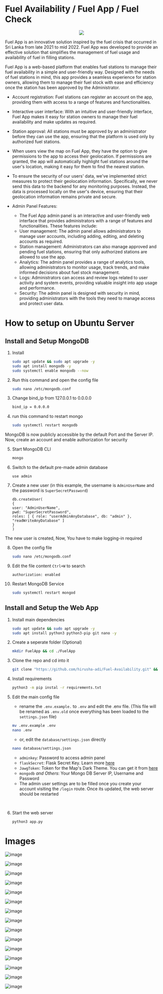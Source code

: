 # Fuel Availability / Fuel App / Fuel Check

<p align="center">
  <img src="https://user-images.githubusercontent.com/36286877/221199340-5c903ab2-a56d-4ff7-a21b-850ea52af338.png" />
</p>

Fuel App is an innovative solution inspired by the fuel crisis that occurred in Sri Lanka from late 2021 to mid 2022. Fuel App was developed to provide an effective solution that simplifies the management of fuel usage and availability of fuel in filling stations.

Fuel App is a web-based platform that enables fuel stations to manage their fuel availability in a simple and user-friendly way. Designed with the needs of fuel stations in mind, this app provides a seamless experience for station owners, allowing them to manage their fuel stock with ease and efficiency once the station has been approved by the Administrator.


- Account registration: Fuel stations can register an account on the app, providing them with access to a range of features and functionalities.

- Interactive user interface: With an intuitive and user-friendly interface, Fuel App makes it easy for station owners to manage their fuel availability and make updates as required.

- Station approval: All stations must be approved by an administrator before they can use the app, ensuring that the platform is used only by authorized fuel stations.

- When users view the map on Fuel App, they have the option to give permissions to the app to access their geolocation. If permissions are granted, the app will automatically highlight fuel stations around the user's location, making it easy for them to find the nearest station.

-  To ensure the security of our users' data, we've implemented strict measures to protect their geolocation information. Specifically, we never send this data to the backend for any monitoring purposes. Instead, the data is processed locally on the user's device, ensuring that their geolocation information remains private and secure.

- Admin Panel Features:

   - The Fuel App admin panel is an interactive and user-friendly web interface that provides administrators with a range of features and functionalities. These features include:
   - User management: The admin panel allows administrators to manage user accounts, including adding, editing, and deleting accounts as required.
   - Station management: Administrators can also manage approved and pending fuel stations, ensuring that only authorized stations are allowed to use the app.
   - Analytics: The admin panel provides a range of analytics tools, allowing administrators to monitor usage, track trends, and make informed decisions about fuel stock management.
   - Logs: Administrators can access and review logs related to user activity and system events, providing valuable insight into app usage and performance.
   - Security: The admin panel is designed with security in mind, providing administrators with the tools they need to manage access and protect user data.
# How to setup on Ubuntu Server

## Install and Setup MongoDB

1. Install

   ```bash
   sudo apt update && sudo apt upgrade -y
   sudo apt install mongodb -y
   sudo systemctl enable mongodb --now
   ```

2. Run this command and open the config file

   ```bash
   sudo nano /etc/mongodb.conf
   ```

3. Change bind_ip from 127.0.0.1 to 0.0.0.0

   ```bash
   bind_ip = 0.0.0.0
   ```

4. run this command to restart mongo

   ```bash
   sudo systemctl restart mongodb
   ```

MongoDB is now publicly accessible by the default Port and the Server IP. Now, create an account and enable authorization for security

5. Start MongoDB CLI

   ```bash
   mongo
   ```

6. Switch to the default pre-made admin database

   ```
   use admin
   ```

7. Create a new user (in this example, the username is `AdminUserName` and the password is `SuperSecretPassword`)

   ```
   db.createUser(
   {
   user: "AdminUserName",
   pwd: "SuperSecretPassword",
   roles: [ { role: "userAdminAnyDatabase", db: "admin" }, "readWriteAnyDatabase" ]
   }
   )
   ```

The new user is created, Now, You have to make logging-in required

8. Open the config file

   ```bash
   sudo nano /etc/mongodb.conf
   ```

9. Edit the file content `Ctrl+W` to search

   ```
   authorization: enabled
   ```

10. Restart MongoDB Service

    ```bash
    sudo systemctl restart mongod
    ```

## Install and Setup the Web App

1. Install main dependencies

   ```bash
   sudo apt update && sudo apt upgrade -y
   sudo apt install python3 python3-pip git nano -y
   ```

2. Create a seperate folder (Optional)

   ```bash
   mkdir FuelApp && cd ./FuelApp
   ```

3. Clone the repo and cd into it

   ```bash
   git clone "https://github.com/hirusha-adi/Fuel-Availability.git" && cd ./Fuel-Availability
   ```

4. Install requirements

   ```bash
   python3 -m pip instal -r requirements.txt
   ```

5. Edit the main config file
   
   - rename the `.env.example.` to `.env` and edit the .env file. (This file will be renamed as `.env.old` once everything has been loaded to the `settings.json` file)
   ```bash
   mv .env.example .env
   nano .env
   ```
   
   - or, edit the `database/settings.json` directly
   
   ```bash
   nano database/settings.json
   ```

   - `adminkey`: Password to access admin panel
   - `flaskSecret`: Flask Secret Key. Learn more [here](https://flask.palletsprojects.com/en/2.2.x/config/#SECRET_KEY)
   - `JawgToken`: Token for the Map's Dark Theme. You can get it from [here](https://www.jawg.io/lab/access-tokens)
   - `mongodb` _and Others_: Your Mongo DB Server IP, Username and Password
   - The admin user settings are to be filled once you create your account visiting the `/login` route. Once its updated, the web server should be restarted

<br>

6. Start the web server

   ```bash
   python3 app.py
   ```

# Images

![image](https://user-images.githubusercontent.com/36286877/221196517-8425670e-6f88-4e61-bc49-36981048105a.png)

![image](https://user-images.githubusercontent.com/36286877/221198338-87532d43-56c8-4c60-b8a4-1a224b778767.png)

![image](https://user-images.githubusercontent.com/36286877/221196578-13e93fd0-e0c6-4e3f-b82f-30c957dcb51f.png)

![image](https://user-images.githubusercontent.com/36286877/221196648-f0d8fb9a-71aa-43fa-a6c3-dd2893796338.png)

![image](https://user-images.githubusercontent.com/36286877/221196716-25d292e2-db86-4da3-8a75-956bc72bf91a.png)

![image](https://user-images.githubusercontent.com/36286877/221196788-0b60525f-0e1e-45e5-af5b-846437e772c4.png)

![image](https://user-images.githubusercontent.com/36286877/221197490-5ee7f8d5-5c2e-48dd-930c-ca68c27545cf.png)

![image](https://user-images.githubusercontent.com/36286877/221197938-dd269128-3b9f-45e2-97a4-45741cc2ff93.png)

![image](https://user-images.githubusercontent.com/36286877/221196848-95727425-650a-4f15-a9f8-4c4154fa2b50.png)

![image](https://user-images.githubusercontent.com/36286877/221196971-d8772293-5efc-40c4-af93-86f43311856d.png)

![image](https://user-images.githubusercontent.com/36286877/221197086-133dff36-5879-40a3-bbc9-6110b35de4e3.png)

![image](https://user-images.githubusercontent.com/36286877/221197205-5ee693d7-3535-422c-89eb-b2f14ed6ab97.png)

![image](https://user-images.githubusercontent.com/36286877/221197244-3eb5bca4-065a-4639-81e0-bac5322190e4.png)

![image](https://user-images.githubusercontent.com/36286877/221197289-850599b2-2ab4-43c9-a14a-7ecc6b508129.png)

![image](https://user-images.githubusercontent.com/36286877/221198238-d7e65033-eafe-4339-9540-f3c3395fe857.png)
